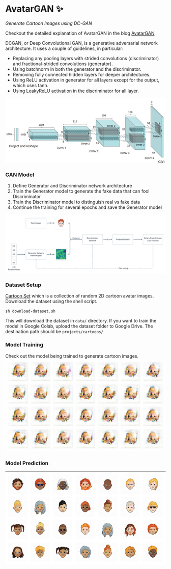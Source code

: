 # AvatarGAN ✨

_Generate Cartoon Images using DC-GAN_

Checkout the detailed explanation of AvatarGAN in the blog [AvatarGAN](https://medium.com/@aakashjhawar)

DCGAN, or Deep Convolutional GAN, is a generative adversarial network architecture. It uses a couple of guidelines, in particular:

- Replacing any pooling layers with strided convolutions (discriminator) and fractional-strided convolutions (generator).
- Using batchnorm in both the generator and the discriminator.
- Removing fully connected hidden layers for deeper architectures.
- Using ReLU activation in generator for all layers except for the output, which uses tanh.
- Using LeakyReLU activation in the discriminator for all layer.

![DCGAN](https://github.com/aakashjhawar/AvatarGAN/blob/master/assets/images/DCGAN.png)

### GAN Model

1. Define Generator and Discriminator network architecture
2. Train the Generator model to generate the fake data that can fool Discriminator
3. Train the Discriminator model to distinguish real vs fake data
4. Continue the training for several epochs and save the Generator model

![Model](https://github.com/aakashjhawar/AvatarGAN/blob/master/assets/images/GAN-architecture.png)

### Dataset Setup

[Cartoon Set](https://google.github.io/cartoonset/) which is a collection of random 2D cartoon avatar images.
Download the dataset using the shell script.

```
sh download-dataset.sh
```

This will download the dataset in `data/` directory.
If you want to train the model in Google Colab, upload the dataset folder to Google Drive. The destination path should be `projects/cartoons/`

### Model Training

Check out the model being trained to generate cartoon images.
![Training](https://github.com/aakashjhawar/AvatarGAN/blob/master/assets/images/GAN-training.gif)

### Model Prediction

![Model](https://github.com/aakashjhawar/AvatarGAN/blob/master/assets/images/GAN-output.png)
